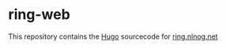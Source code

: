 # ring-web

This repository contains the [Hugo](https://gohugo.io/) sourcecode for [ring.nlnog.net](https://ring.nlnog.net/)


